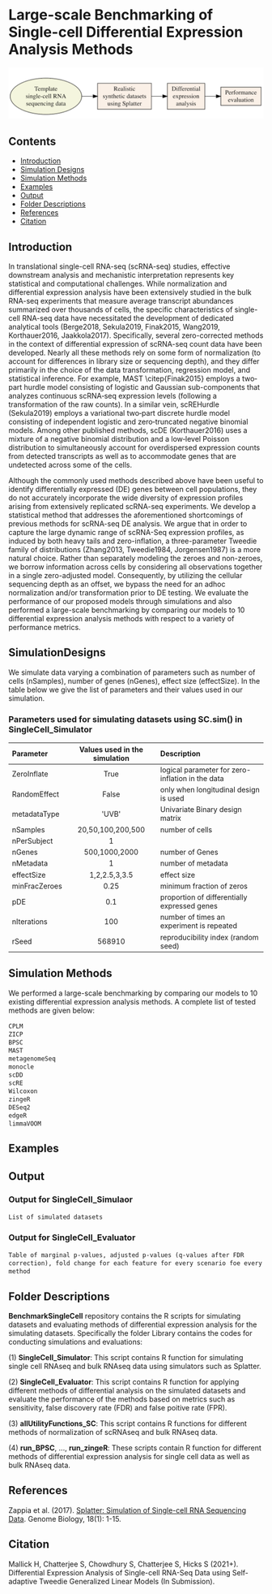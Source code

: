 Large-scale Benchmarking of Single-cell Differential Expression Analysis Methods
================

![Overview](https://github.com/himelmallick/BenchmarkSingleCell/raw/master/cover.png)


## Contents
- [Introduction](#Introduction)
- [Simulation Designs](#SimulationDesigns)
- [Simulation Methods](#SimulationMethods)
- [Examples](#Examples)
- [Output](#Output)
- [Folder Descriptions](#FolderDescriptions)
- [References](#References)
- [Citation](#Citation)



## Introduction
In translational single-cell RNA-seq (scRNA-seq) studies, effective downstream analysis and mechanistic interpretation represents key statistical and computational challenges. While normalization and differential expression analysis have been extensively studied in the bulk RNA-seq experiments that measure average transcript abundances summarized over thousands of cells, the specific characteristics of single-cell RNA-seq data have necessitated the development of dedicated analytical tools (Berge2018, Sekula2019, Finak2015, Wang2019, Korthauer2016, Jaakkola2017). Specifically, several zero-corrected methods in the context of differential expression of scRNA-seq count data have been developed. Nearly all these methods rely on some form of normalization (to account for differences in library size or sequencing depth), and they differ primarily in the choice of the data transformation, regression model, and statistical inference. For example, MAST \citep{Finak2015} employs a two‐part hurdle model consisting of logistic and Gaussian sub-components that analyzes continuous scRNA‐seq expression levels (following a transformation of the raw counts). In a similar vein, scREHurdle (Sekula2019) employs a variational two‐part discrete hurdle model consisting of independent logistic and zero‐truncated negative binomial models. Among other published methods, scDE (Korthauer2016) uses a mixture of a negative binomial distribution and a low‐level Poisson distribution to simultaneously account for overdispersed expression counts from detected transcripts as well as to accommodate genes that are undetected across some of the cells.

Although the commonly used methods described above have been useful to identify differentially expressed (DE) genes between cell populations, they do not accurately incorporate the wide diversity of expression profiles arising from extensively replicated scRNA-seq experiments. We develop a statistical method that addresses the aforementioned shortcomings of previous methods for scRNA-seq DE analysis. We argue that in order to capture the large dynamic range of scRNA-Seq expression profiles, as induced by both heavy tails and zero-inflation, a three-parameter Tweedie family of distributions (Zhang2013, Tweedie1984,  Jorgensen1987) is a more natural choice. Rather than separately modeling the zeroes and non-zeroes, we borrow information across cells by considering all observations together in a single zero-adjusted model. Consequently, by utilizing the cellular sequencing depth as an offset, we bypass the need for an adhoc normalization and/or transformation prior to DE testing. We evaluate the performance of our proposed models through simulations and also performed a large-scale benchmarking by comparing our models to 10 differential expression analysis methods with respect to a variety of performance metrics.



## SimulationDesigns
We simulate data varying a combination of parameters such as number of cells (nSamples), number of genes (nGenes), effect size (effectSize). In the table below we give the list of parameters and their values used in our simulation. 

### Parameters used for simulating datasets using SC.sim() in SingleCell_Simulator
  
| Parameter                 | Values used in the simulation | Description   |	
| :------------------------ |:-------------:| :-------------|
|ZeroInflate                |True           | logical parameter for zero-inflation in the data|
|RandomEffect               |False          | only when longitudinal design is used|
|metadataType               |'UVB'          | Univariate Binary design matrix
|nSamples                   |20,50,100,200,500| number of cells|
|nPerSubject                | 1             | |
|nGenes                     |500,1000,2000| number of Genes|
|nMetadata                  |1               |number of metadata|
|effectSize                 |1,2,2.5,3,3.5|effect size|
|minFracZeroes              |    0.25        | minimum fraction of zeros|
|pDE                        | 0.1            | proportion of differentially expressed genes|
|nIterations                | 100            |number of times an experiment is repeated|
|rSeed                      |568910          |reproducibility index (random seed)|


## Simulation Methods
We performed a large-scale benchmarking by comparing our models to 10 existing differential expression analysis methods. A complete list of tested methods are given below:

```
CPLM
ZICP
BPSC
MAST 
metagenomeSeq
monocle
scDD
scRE
Wilcoxon 
zingeR 
DESeq2 
edgeR
limmaVOOM
```


## Examples

## Output

### Output for SingleCell_Simulaor
```
List of simulated datasets
```


###  Output for SingleCell_Evaluator

```
Table of marginal p-values, adjusted p-values (q-values after FDR correction), fold change for each feature for every scenario foe every method
```



## Folder Descriptions

**BenchmarkSingleCell** repository contains the R scripts for simulating datasets and evaluating methods of differential expression analysis for the simulating datasets. Specifically the folder Library contains the codes for conducting simulations and evaluations: 

(1) **SingleCell_Simulator**: This script contains R function for simulating single cell RNAseq and bulk RNAseq data using simulators such as Splatter.

(2) **SingleCell_Evaluator**: This script contains R function for applying different methods of differential analysis on the simulated datasets and evaluate the performance of the methods based on metrics such as sensitivity, false discovery rate (FDR) and false poitive rate (FPR). 

(3) **allUtilityFunctions_SC**: This script contains R functions for different methods of normalization of scRNAseq and bulk RNAseq data.

(4) **run_BPSC**, ..., **run_zingeR**: These scripts contain R function for different methods of differential expression analysis for single cell data as well as bulk RNAseq data.  


References
----------

Zappia et al. (2017). [Splatter: Simulation of Single-cell RNA Sequencing Data](https://genomebiology.biomedcentral.com/articles/10.1186/s13059-017-1305-0). Genome Biology, 18(1): 1-15.

Citation
--------

Mallick H, Chatterjee S, Chowdhury S, Chatterjee S, Hicks S (2021+). Differential Expression Analysis of Single-cell RNA-Seq Data using Self-adaptive Tweedie Generalized Linear Models (In Submission).


